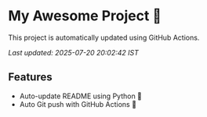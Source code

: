 # My Awesome Project 🚀

This project is automatically updated using GitHub Actions.

_Last updated: 2025-07-20 20:02:42 IST_

## Features
- Auto-update README using Python 🐍
- Auto Git push with GitHub Actions 🤖

